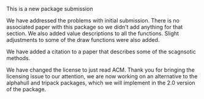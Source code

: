 This is a new package submission

We have addressed the problems with initial submission. There is no associated paper with this package so we didn't add anything for that section. We also added value descriptions to all the functions. Slight adjustments to some of the draw functions were also added.

We have added a citation to a paper that describes some of the scagnsotic methods. 

We have changed the license to just read ACM. Thank you for bringing the licensing issue to our attention, we are now working on an alternative to the alphahull and tripack packages, which we will implement in the 2.0 version of the package.
